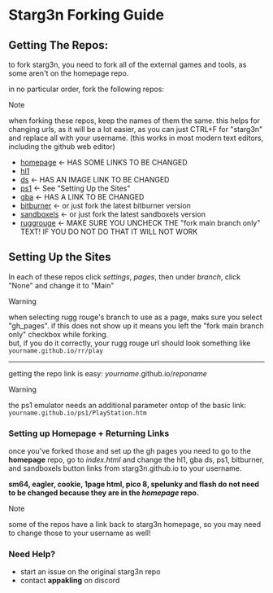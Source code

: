 # Starg3n Forking Guide

## Getting The Repos:
to fork starg3n, you need to fork all of the external games and tools, as some aren't on the homepage repo.

in no particular order, fork the following repos:
> [!NOTE]
> when forking these repos, keep the names of them the same. this helps for changing urls, as it will be a lot easier, as you can just CTRL+F for "starg3n" and replace all with your username. (this works in most modern text editors, including the github web editor)

- [homepage](https://github.com/starg3n/starg3n.github.io) <- HAS SOME LINKS TO BE CHANGED
- [hl1](https://github.com/starg3n/hl1)
- [ds](https://github.com/starg3n/ds) <- HAS AN IMAGE LINK TO BE CHANGED
- [ps1](https://github.com/starg3n/ps1) <- See "Setting Up the Sites"
- [gba](https://github.com/starg3n/gba) <- HAS A LINK TO BE CHANGED
- [bitburner](https://github.com/starg3n/bitburner) <- or just fork the latest bitburner version
- [sandboxels](https://github.com/starg3n/sandboxels) <- or just fork the latest sandboxels version
- [ruggrouge](https://github.com/rr/) <- MAKE SURE YOU UNCHECK THE "fork main branch only" TEXT! IF YOU DO NOT DO THAT IT WILL NOT WORK

## Setting Up the Sites

In each of these repos click _settings_, _pages_, then under _branch_, click "None" and change it to "Main"
> [!WARNING]
> when selecting rugg rouge's branch to use as a page, maks sure you select "gh_pages". if this does not show up it means you left the "fork main branch only" checkbox while forking. \
> but, if you do it correctly, your rugg rouge url should look something like \
>  ```yourname.github.io/rr/play```
---
getting the repo link is easy: _yourname_.github.io/_reponame_
> [!WARNING]
> the ps1 emulator needs an additional parameter ontop of the basic link: \
> ```yourname.github.io/ps1/PlayStation.htm```

### Setting up Homepage + Returning Links
once you've forked those and set up the gh pages you need to go to the **homepage** repo, go to _index.html_ and change the hl1, gba ds, ps1, bitburner, and sandboxels button links from starg3n.github.io to your username. 

**sm64, eagler, cookie, 1page html, pico 8, spelunky and flash do not need to be changed because they are in the *homepage* repo.**

> [!NOTE]
> some of the repos have a link back to starg3n homepage, so you may need to change those to your username as well!


### Need Help?
- start an issue on the original starg3n repo
- contact **appakling** on discord
